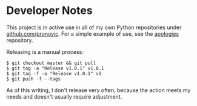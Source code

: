 # Developer Notes

This project is in active use in all of my own Python repositories under [github.com/pronovic](https://github.com/pronovic?repositories).  For a simple example of use, see the [apologies](https://github.com/pronovic/apologies) repository.

Releasing is a manual process:

```
$ git checkout master && git pull
$ git tag -a "Release v1.0.1" v1.0.1
$ git tag -f -a "Release v1.0.1" v1
$ git push -f --tags
```

As of this writing, I don't release very often, because the action meets my needs and doesn't usually require adjustment.  
